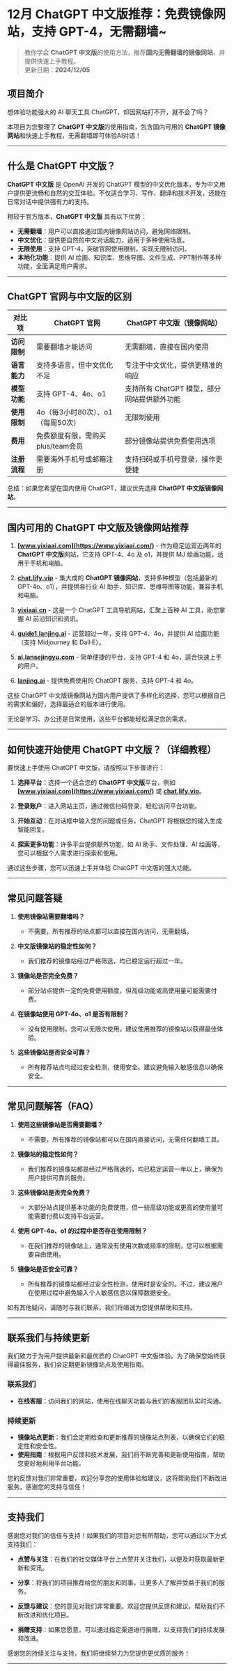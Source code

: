 # 12月 ChatGPT 中文版推荐：免费镜像网站，支持 GPT-4，无需翻墙~ 

> 教你学会 **ChatGPT 中文版**的使用方法，推荐**国内无需翻墙的镜像网站**，并提供快速上手教程。 <br />
> 更新日期：**2024/12/05**

## 项目简介

想体验功能强大的 AI 聊天工具 ChatGPT，却因网站打不开，就不会了吗？

本项目为您整理了 **ChatGPT 中文版**的使用指南，包含国内可用的 **ChatGPT 镜像网站**和快速上手教程，无需翻墙即可体验AI对话！

---

## 什么是 ChatGPT 中文版？

**ChatGPT 中文版** 是 OpenAI 开发的 ChatGPT 模型的中文优化版本，专为中文用户提供更流畅和自然的交互体验。不仅适合学习、写作、翻译和技术开发，还能在日常对话中提供强有力的支持。

相较于官方版本，**ChatGPT 中文版** 具有以下优势：

- **无需翻墙**：用户可以直接通过国内镜像网站访问，避免网络限制。
- **中文优化**：提供更自然的中文对话能力，适用于多种使用场景。
- **无限使用**：支持 GPT-4，突破官网使用限制，实现无限制访问。
- **本地化功能**：提供 AI 绘画、知识库、思维导图、文件生成、PPT制作等多种功能，全面满足用户需求。

---

## ChatGPT 官网与中文版的区别

| 对比项 | ChatGPT 官网 | ChatGPT 中文版（镜像网站）|
|-------- |-------- |-------- |
| **访问限制** | 需要翻墙才能访问 | 无需翻墙，直接在国内使用 |
| **语言能力** | 支持多语言，但中文优化不足 | 专注于中文优化，提供更精准的响应 |
| **模型功能** | 支持 GPT-4、4o、o1 | 支持所有 ChatGPT 模型，部分网站提供额外功能 |
| **使用限制** | 4o（每3小时80次）、o1（每周50次） | 无限制使用 |
| **费用** | 免费额度有限，需购买plus/team会员 | 部分镜像站提供免费使用选项 |
| **注册流程** | 需要海外手机号或邮箱注册 | 支持扫码或手机号登录，操作更便捷 |

总结：如果您希望在国内使用 ChatGPT，建议优先选择 **ChatGPT 中文版镜像网站**。

---

## 国内可用的 ChatGPT 中文版及镜像网站推荐

1. **[www.yixiaai.com](https://www.yixiaai.com/)** - 作为稳定运营近两年的 **ChatGPT 中文版**网站，它支持 GPT-4、4o 及 o1，并提供 MJ 绘画功能，适用于手机和电脑。

2. **[chat.lify.vip](https://chat.lify.vip/)** - 集大成的 **ChatGPT 镜像网站**，支持多种模型（包括最新的 GPT-4o、o1），并提供各行业 AI 助手、知识库、思维导图等功能，兼容手机和电脑。

3. **[yixiaai.cn](https://yixiaai.cn/)** - 这是一个 ChatGPT 工具导航网站，汇聚上百种 AI 工具，助您掌握 AI 前沿知识和资讯。

4. **[guide1.lanjing.ai](https://guide1.lanjing.ai/)** - 运营超过一年，支持 GPT-4、4o，并提供 AI 绘画功能（支持 Midjourney 和 Dall·E）。

5. **[ai.lansejingyu.com](https://ai.lansejingyu.com/)** - 简单便捷的平台，支持 GPT-4 和 4o，适合快速上手的用户。

6. **[lanjing.ai](https://lanjing.ai/)** - 提供免费使用的 ChatGPT 服务，支持 GPT-4 和 4o。


这些 ChatGPT 中文版镜像网站为国内用户提供了多样化的选择，您可以根据自己的需求和偏好，选择最适合的版本进行使用。

无论是学习、办公还是日常使用，这些平台都能轻松满足您的需求。

---

## 如何快速开始使用 ChatGPT 中文版？（详细教程）

要快速上手使用 ChatGPT 中文版，请按照以下步骤进行：

1. **选择平台**：选择一个适合您的 **ChatGPT 中文版**平台，例如 **[www.yixiaai.com](https://www.yixiaai.com/)** 或 **[chat.lify.vip](https://chat.lify.vip/)**。

2. **登录账户**：进入网站主页，通过微信扫码登录，轻松访问平台功能。

3. **开始互动**：在对话框中输入您的问题或任务，ChatGPT 将根据您的输入生成智能回复。

4. **探索更多功能**：许多平台提供额外功能，如 AI 助手、文件处理、AI 绘画等，您可以根据个人需求进行探索和使用。

通过这些步骤，您可以迅速上手并体验 ChatGPT 中文版的强大功能。

---

## 常见问题答疑

1. **使用镜像站需要翻墙吗？**
   - 不需要，所有推荐的站点都可以直接在国内访问，无需翻墙。

2. **中文版镜像站的稳定性如何？**
   - 我们推荐的镜像站经过严格筛选，均已稳定运行超过一年。

3. **镜像站是否完全免费？**
   - 部分站点提供一定的免费使用额度，但高级功能或高使用量可能需要付费。

4. **在镜像站使用 GPT-4o、o1 是否有限制？**
   - 没有使用限制，您可以无限次使用。建议使用推荐的镜像站以获得最佳体验。

5. **这些镜像站是否安全可靠？**
   - 所有推荐站点均经过安全检测，使用安全。建议避免输入敏感信息以确保安全。

---

## 常见问题解答（FAQ）

1. **使用这些镜像站是否需要翻墙？**
   - 不需要，所有推荐的镜像站都可以在国内直接访问，无需任何翻墙工具。

2. **镜像站的稳定性如何？**
   - 我们推荐的镜像站都是经过严格筛选的，均已稳定运营一年以上，确保为用户提供可靠的服务。

3. **这些镜像站是否完全免费？**
   - 大部分站点提供基本功能的免费使用，但一些高级功能或更高的使用量可能需要付费以支持平台运营。

4. **使用 GPT-4o、o1 的过程中是否存在使用限制？**
   - 在我们推荐的镜像站上，通常没有使用次数或频率的限制，您可以根据需要自由使用。

5. **镜像站是否安全可靠？**
   - 所有推荐的镜像站都经过安全性检测，使用时是安全的。不过，建议用户在使用过程中避免输入个人敏感信息以保障数据安全。

如有其他疑问，请随时与我们联系，我们将竭诚为您提供帮助和支持。

---

## 联系我们与持续更新

我们致力于为用户提供最新和最优质的 ChatGPT 中文版体验。为了确保您始终获得最佳服务，我们会定期更新镜像站点及使用指南。

### 联系我们

- **在线客服**：访问我们的网站，使用在线聊天功能与我们的客服团队实时沟通。

### 持续更新

- **镜像站点更新**：我们会定期检查和更新推荐的镜像站点列表，以确保它们的稳定性和安全性。
- **使用指南**：根据用户反馈和技术发展，我们将不断完善和更新使用指南，帮助您更好地利用平台功能。

您的反馈对我们非常重要，欢迎分享您的使用体验和建议，这将帮助我们不断改进服务。感谢您的支持与信任！

---

## 支持我们

感谢您对我们的信任与支持！如果我们的项目对您有所帮助，您可以通过以下方式支持我们：

- **点赞与关注**：在我们的社交媒体平台上点赞并关注我们，以便及时获取最新更新和资讯。

- **分享**：将我们的项目推荐给您的朋友和同事，让更多人了解并受益于我们的服务。

- **反馈与建议**：您的意见对我们非常重要。欢迎您提供反馈和建议，帮助我们不断改进和优化项目。

- **捐赠支持**：如果您愿意，可以通过指定渠道进行捐赠，以支持我们的持续发展和改进。

感谢您的持续关注与支持，我们将继续努力为您提供更优质的服务！

---

